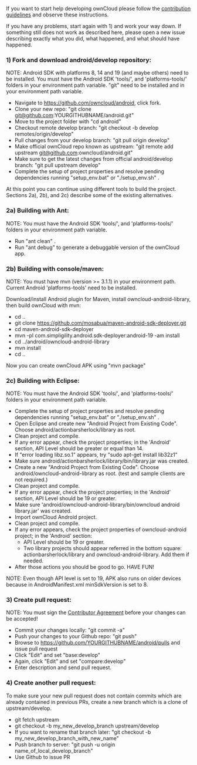   
If you want to start help developing ownCloud please follow the [contribution guidelines][0] and observe these instructions.

If you have any problems, start again with 1) and work your way down. If something still does not work as described here, please open a new issue describing exactly what you did, what happened, and what should have happened.
  
### 1) Fork and download android/develop repository:

NOTE: Android SDK with platforms 8, 14 and 19 (and maybe others) need to be installed.
      You must have the Android SDK 'tools/', and 'platforms-tools/' folders in your environment path variable.
      "git" need to be installed and in your environment path variable.

* Navigate to https://github.com/owncloud/android, click fork.
* Clone your new repo: "git clone git@github.com:YOURGITHUBNAME/android.git"
* Move to the project folder with "cd android"
* Checkout remote develop branch: "git checkout -b develop remotes/origin/develop"
* Pull changes from your develop branch: "git pull origin develop"
* Make official ownCloud repo known as upstream: "git remote add upstream git@github.com:owncloud/android.git"
* Make sure to get the latest changes from official android/develop branch: "git pull upstream develop"
* Complete the setup of project properties and resolve pending dependencies running "setup_env.bat" or "./setup_env.sh" .

At this point you can continue using different tools to build the project. Sections 2a), 2b), and 2c) describe some of the existing alternatives.

### 2a) Building with Ant:
  
NOTE: You must have the Android SDK 'tools/', and 'platforms-tools/' folders in your environment path variable.

* Run "ant clean" .
* Run "ant debug" to generate a debuggable version of the ownCloud app.

### 2b) Building with console/maven:

NOTE: You must have mvn (version >= 3.1.1) in your environment path. Current Android 'platforms-tools' need to be installed.

Download/install Android plugin for Maven, install owncloud-android-library, then build ownCloud with mvn:

* cd ..
* git clone https://github.com/mosabua/maven-android-sdk-deployer.git
* cd maven-android-sdk-deployer
* mvn -pl com.simpligility.android.sdk-deployer:android-19 -am install
* cd ../android/owncloud-android-library
* mvn install
* cd ..

Now you can create ownCloud APK using "mvn package"

### 2c) Building with Eclipse:

NOTE: You must have the Android SDK 'tools/', and 'platforms-tools/' folders in your environment path variable.

* Complete the setup of project properties and resolve pending dependencies running "setup_env.bat" or "./setup_env.sh" .
* Open Eclipse and create new "Android Project from Existing Code". Choose android/actionbarsherlock/library as root.
* Clean project and compile.
* If any error appear, check the project properties; in the 'Android' section, API Level should be greater or equal than 14.
* If "error loading libz.so.1" appears, try "sudo apt-get install lib32z1"
* Make sure android/actionbarsherlock/library/bin/library.jar was created.
* Create a new "Android Project from Existing Code". Choose android/owncloud-android-library as root. (test and sample clients are not required.)
* Clean project and compile.
* If any error appear, check the project properties; in the 'Android' section, API Level should be 19 or greater.
* Make sure 'android/owncloud-android-library/bin/owncloud android library.jar' was created.
* Import ownCloud Android project.
* Clean project and compile.
* If any error appears, check the project properties of owncloud-android project; in the 'Android' section:
  - API Level should be 19 or greater.
  - Two library projects should appear referred in the bottom square: actionbarsherlock/library and owncloud-android-library. Add them if needed. 
* After those actions you should be good to go. HAVE FUN!

NOTE: Even though API level is set to 19, APK also runs on older devices because in AndroidManifest.xml minSdkVersion is set to 8.

### 3) Create pull request:
  
NOTE: You must sign the [Contributor Agreement][1] before your changes can be accepted!

* Commit your changes locally: "git commit -a"
* Push your changes to your Github repo: "git push"
* Browse to https://github.com/YOURGITHUBNAME/android/pulls and issue pull request
* Click "Edit" and set "base:develop"
* Again, click "Edit" and set "compare:develop"
* Enter description and send pull request.

### 4) Create another pull request:

To make sure your new pull request does not contain commits which are already contained in previous PRs, create a new branch which is a clone of upstream/develop.

* git fetch upstream
* git checkout -b my_new_develop_branch upstream/develop
* If you want to rename that branch later: "git checkout -b my_new_develop_branch_with_new_name"
* Push branch to server: "git push -u origin name_of_local_develop_branch"
* Use Github to issue PR


[0]: https://github.com/owncloud/android/blob/master/CONTRIBUTING.md
[1]: http://owncloud.org/about/contributor-agreement/

